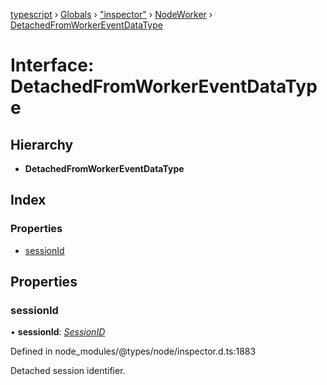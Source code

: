[typescript](../README.md) › [Globals](../globals.md) › ["inspector"](../modules/_inspector_.md) › [NodeWorker](../modules/_inspector_.nodeworker.md) › [DetachedFromWorkerEventDataType](_inspector_.nodeworker.detachedfromworkereventdatatype.md)

# Interface: DetachedFromWorkerEventDataType

## Hierarchy

* **DetachedFromWorkerEventDataType**

## Index

### Properties

* [sessionId](_inspector_.nodeworker.detachedfromworkereventdatatype.md#sessionid)

## Properties

###  sessionId

• **sessionId**: *[SessionID](../modules/_inspector_.nodeworker.md#sessionid)*

Defined in node_modules/@types/node/inspector.d.ts:1883

Detached session identifier.
